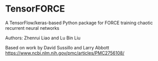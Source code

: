 # TensorFORCE
A TensorFlow/keras-based Python package for FORCE training chaotic recurrent neural networks

Authors: Zhenrui Liao and Lu Bin Liu

Based on work by David Sussillo and Larry Abbott
https://www.ncbi.nlm.nih.gov/pmc/articles/PMC2756108/
